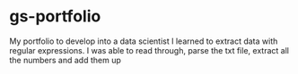 # gs-portfolio
My portfolio to develop into a data scientist
I learned to extract data with regular expressions. I was able to read through, parse the txt file, extract all the numbers and add them up

